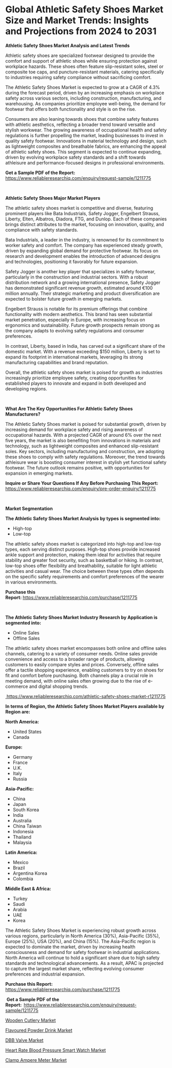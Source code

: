 <p><h1>Global Athletic Safety Shoes Market Size and Market Trends: Insights and Projections from 2024 to 2031</h1></p><p><strong>Athletic Safety Shoes Market Analysis and Latest Trends</strong></p>
<p><p>Athletic safety shoes are specialized footwear designed to provide the comfort and support of athletic shoes while ensuring protection against workplace hazards. These shoes often feature slip-resistant soles, steel or composite toe caps, and puncture-resistant materials, catering specifically to industries requiring safety compliance without sacrificing comfort.</p><p>The Athletic Safety Shoes Market is expected to grow at a CAGR of 4.3% during the forecast period, driven by an increasing emphasis on workplace safety across various sectors, including construction, manufacturing, and warehousing. As companies prioritize employee well-being, the demand for footwear that offers both functionality and style is on the rise. </p><p>Consumers are also leaning towards shoes that combine safety features with athletic aesthetics, reflecting a broader trend toward versatile and stylish workwear. The growing awareness of occupational health and safety regulations is further propelling the market, leading businesses to invest in quality safety footwear. Innovations in material technology and design, such as lightweight composites and breathable fabrics, are enhancing the appeal of athletic safety shoes. This segment is expected to continue expanding, driven by evolving workplace safety standards and a shift towards athleisure and performance-focused designs in professional environments.</p></p>
<p><strong>Get a Sample PDF of the Report:&nbsp;</strong> <a href="https://www.reliableresearchiq.com/enquiry/request-sample/1211775?utm_campaign=1106&utm_medium=2&utm_source=Github&utm_content=ia&utm_term=17122024&utm_id=athletic-safety-shoes">https://www.reliableresearchiq.com/enquiry/request-sample/1211775</a></p>
<p>&nbsp;</p>
<p><strong>Athletic Safety Shoes Major Market Players</strong></p>
<p><p>The athletic safety shoes market is competitive and diverse, featuring prominent players like Bata Industrials, Safety Jogger, Engelbert Strauss, Liberty, Elten, Albatros, Diadora, FTG, and Dunlop. Each of these companies brings distinct attributes to the market, focusing on innovation, quality, and compliance with safety standards.</p><p>Bata Industrials, a leader in the industry, is renowned for its commitment to worker safety and comfort. The company has experienced steady growth, driven by expanding global demand for protective footwear. Its focus on research and development enables the introduction of advanced designs and technologies, positioning it favorably for future expansion.</p><p>Safety Jogger is another key player that specializes in safety footwear, particularly in the construction and industrial sectors. With a robust distribution network and a growing international presence, Safety Jogger has demonstrated significant revenue growth, estimated around €100 million annually. Their strategic marketing and product diversification are expected to bolster future growth in emerging markets.</p><p>Engelbert Strauss is notable for its premium offerings that combine functionality with modern aesthetics. This brand has seen substantial market penetration, especially in Europe, with increasing focus on ergonomics and sustainability. Future growth prospects remain strong as the company adapts to evolving safety regulations and consumer preferences.</p><p>In contrast, Liberty, based in India, has carved out a significant share of the domestic market. With a revenue exceeding $150 million, Liberty is set to expand its footprint in international markets, leveraging its strong manufacturing capabilities and brand reputation.</p><p>Overall, the athletic safety shoes market is poised for growth as industries increasingly prioritize employee safety, creating opportunities for established players to innovate and expand in both developed and developing regions.</p></p>
<p>&nbsp;</p>
<p><strong>What Are The Key Opportunities For Athletic Safety Shoes Manufacturers?</strong></p>
<p><p>The Athletic Safety Shoes market is poised for substantial growth, driven by increasing demand for workplace safety and rising awareness of occupational hazards. With a projected CAGR of around 6% over the next five years, the market is also benefiting from innovations in materials and technology, such as lightweight composites and enhanced slip-resistant soles. Key sectors, including manufacturing and construction, are adopting these shoes to comply with safety regulations. Moreover, the trend towards athleisure wear is boosting consumer interest in stylish yet functional safety footwear. The future outlook remains positive, with opportunities for expansion in emerging markets.</p></p>
<p><strong>Inquire or Share Your Questions If Any Before Purchasing This Report:</strong> <a href="https://www.reliableresearchiq.com/enquiry/pre-order-enquiry/1211775?utm_campaign=1106&utm_medium=2&utm_source=Github&utm_content=ia&utm_term=17122024&utm_id=athletic-safety-shoes">https://www.reliableresearchiq.com/enquiry/pre-order-enquiry/1211775</a></p>
<p>&nbsp;</p>
<p><strong>Market Segmentation</strong></p>
<p><strong>The Athletic Safety Shoes Market Analysis by types is segmented into:</strong></p>
<p><ul><li>High-top</li><li>Low-top</li></ul></p>
<p><p>The athletic safety shoes market is categorized into high-top and low-top types, each serving distinct purposes. High-top shoes provide increased ankle support and protection, making them ideal for activities that require stability and greater foot security, such as basketball or hiking. In contrast, low-top shoes offer flexibility and breathability, suitable for light athletic activities and casual wear. The choice between these types often depends on the specific safety requirements and comfort preferences of the wearer in various environments.</p></p>
<p><strong>Purchase this Report:&nbsp;</strong><a href="https://www.reliableresearchiq.com/purchase/1211775?utm_campaign=1106&utm_medium=2&utm_source=Github&utm_content=ia&utm_term=17122024&utm_id=athletic-safety-shoes">https://www.reliableresearchiq.com/purchase/1211775</a></p>
<p>&nbsp;</p>
<p><strong>The Athletic Safety Shoes Market Industry Research by Application is segmented into:</strong></p>
<p><ul><li>Online Sales</li><li>Offline Sales</li></ul></p>
<p><p>The athletic safety shoes market encompasses both online and offline sales channels, catering to a variety of consumer needs. Online sales provide convenience and access to a broader range of products, allowing customers to easily compare styles and prices. Conversely, offline sales offer a tactile shopping experience, enabling customers to try on shoes for fit and comfort before purchasing. Both channels play a crucial role in meeting demand, with online sales often growing due to the rise of e-commerce and digital shopping trends.</p></p>
<p><a href="https://www.reliableresearchiq.com/athletic-safety-shoes-market-r1211775?utm_campaign=1106&utm_medium=2&utm_source=Github&utm_content=ia&utm_term=17122024&utm_id=athletic-safety-shoes">&nbsp;https://www.reliableresearchiq.com/athletic-safety-shoes-market-r1211775</a></p>
<p><strong>In terms of Region, the Athletic Safety Shoes Market Players available by Region are:</strong></p>
<p>
    <p> <strong> North America: </strong>
        <ul>
            <li>United States</li>
            <li>Canada</li>
        </ul>
        </p> 
    <p> <strong> Europe: </strong>
        <ul>
            <li>Germany</li>
            <li>France</li>
            <li>U.K.</li>
            <li>Italy</li>
            <li>Russia</li>
        </ul>
        </p> 
    <p> <strong> Asia-Pacific: </strong>
        <ul>
            <li>China</li>
            <li>Japan</li>
            <li>South Korea</li>
            <li>India</li>
            <li>Australia</li>
            <li>China Taiwan</li>
            <li>Indonesia</li>
            <li>Thailand</li>
            <li>Malaysia</li>
        </ul>
        </p> 
    <p> <strong> Latin America: </strong>
        <ul>
            <li>Mexico</li>
            <li>Brazil</li>
            <li>Argentina Korea</li>
            <li>Colombia</li>
        </ul>
        </p> 
    <p> <strong> Middle East & Africa: </strong>
        <ul>
            <li>Turkey</li>
            <li>Saudi</li>
            <li>Arabia</li>
            <li>UAE</li>
            <li>Korea</li>
        </ul>
    </p>
    </p>
<p><p>The Athletic Safety Shoes Market is experiencing robust growth across various regions, particularly in North America (30%), Asia-Pacific (35%), Europe (25%), USA (20%), and China (15%). The Asia-Pacific region is expected to dominate the market, driven by increasing health consciousness and demand for safety footwear in industrial applications. North America will continue to hold a significant share due to high safety standards and technological advancements. As a result, APAC is projected to capture the largest market share, reflecting evolving consumer preferences and industrial expansion.</p></p>
<p><strong>Purchase this Report: </strong><a href="https://www.reliableresearchiq.com/purchase/1211775?utm_campaign=1106&utm_medium=2&utm_source=Github&utm_content=ia&utm_term=17122024&utm_id=athletic-safety-shoes">https://www.reliableresearchiq.com/purchase/1211775</a></p>
<p>&nbsp;<strong>Get a Sample PDF of the Report:&nbsp;&nbsp;</strong><a href="https://www.reliableresearchiq.com/enquiry/request-sample/1211775?utm_campaign=1106&utm_medium=2&utm_source=Github&utm_content=ia&utm_term=17122024&utm_id=athletic-safety-shoes">https://www.reliableresearchiq.com/enquiry/request-sample/1211775</a></p>
<p><strong></strong></p>
<p><p><a href="https://www.linkedin.com/pulse/comprehensive-analysis-wooden-cutlery-market-from-2024-2031-ztdtf?utm_campaign=1106&utm_medium=2&utm_source=Github&utm_content=ia&utm_term=17122024&utm_id=athletic-safety-shoes">Wooden Cutlery Market</a></p><p><a href="https://www.linkedin.com/pulse/global-flavoured-powder-drink-market-trends-applications-forecast-nkvqe?utm_campaign=1106&utm_medium=2&utm_source=Github&utm_content=ia&utm_term=17122024&utm_id=athletic-safety-shoes">Flavoured Powder Drink Market</a></p><p><a href="https://www.linkedin.com/pulse/dbb-valve-market-revolution-2024-2031-trends-shaping-next-decade-cwm9e?utm_campaign=1106&utm_medium=2&utm_source=Github&utm_content=ia&utm_term=17122024&utm_id=athletic-safety-shoes">DBB Valve Market</a></p><p><a href="https://www.linkedin.com/pulse/heart-rate-blood-pressure-smart-watch-market-trends-focusing-r6hyf?utm_campaign=1106&utm_medium=2&utm_source=Github&utm_content=ia&utm_term=17122024&utm_id=athletic-safety-shoes">Heart Rate Blood Pressure Smart Watch Market</a></p><p><a href="https://www.linkedin.com/pulse/c-glance-reports-anmec?utm_campaign=1106&utm_medium=2&utm_source=Github&utm_content=ia&utm_term=17122024&utm_id=athletic-safety-shoes">Clamp Ampere Meter Market</a></p></p>